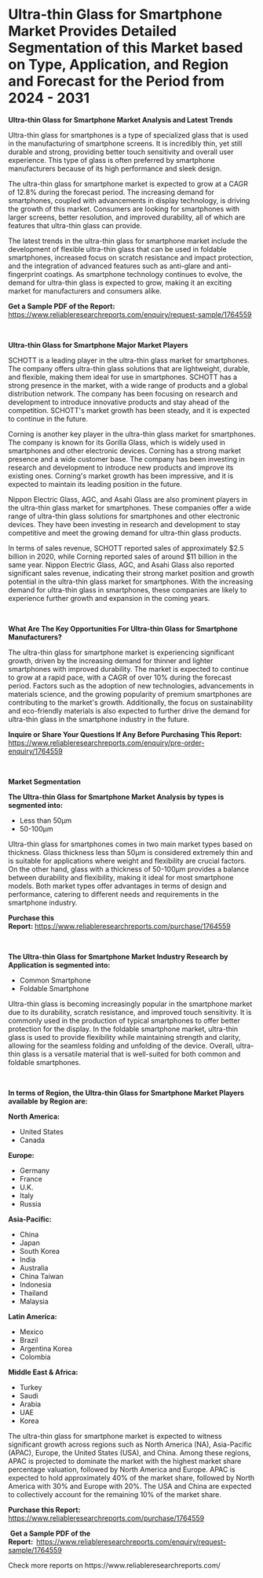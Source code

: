 <p><h1>Ultra-thin Glass for Smartphone Market Provides Detailed Segmentation of this Market based on Type, Application, and Region and Forecast for the Period from 2024 - 2031</h1></p><p><strong>Ultra-thin Glass for Smartphone Market Analysis and Latest Trends</strong></p>
<p><p>Ultra-thin glass for smartphones is a type of specialized glass that is used in the manufacturing of smartphone screens. It is incredibly thin, yet still durable and strong, providing better touch sensitivity and overall user experience. This type of glass is often preferred by smartphone manufacturers because of its high performance and sleek design.</p><p>The ultra-thin glass for smartphone market is expected to grow at a CAGR of 12.8% during the forecast period. The increasing demand for smartphones, coupled with advancements in display technology, is driving the growth of this market. Consumers are looking for smartphones with larger screens, better resolution, and improved durability, all of which are features that ultra-thin glass can provide.</p><p>The latest trends in the ultra-thin glass for smartphone market include the development of flexible ultra-thin glass that can be used in foldable smartphones, increased focus on scratch resistance and impact protection, and the integration of advanced features such as anti-glare and anti-fingerprint coatings. As smartphone technology continues to evolve, the demand for ultra-thin glass is expected to grow, making it an exciting market for manufacturers and consumers alike.</p></p>
<p><strong>Get a Sample PDF of the Report:&nbsp;</strong> <a href="https://www.reliableresearchreports.com/enquiry/request-sample/1764559">https://www.reliableresearchreports.com/enquiry/request-sample/1764559</a></p>
<p>&nbsp;</p>
<p><strong>Ultra-thin Glass for Smartphone Major Market Players</strong></p>
<p><p>SCHOTT is a leading player in the ultra-thin glass market for smartphones. The company offers ultra-thin glass solutions that are lightweight, durable, and flexible, making them ideal for use in smartphones. SCHOTT has a strong presence in the market, with a wide range of products and a global distribution network. The company has been focusing on research and development to introduce innovative products and stay ahead of the competition. SCHOTT's market growth has been steady, and it is expected to continue in the future.</p><p>Corning is another key player in the ultra-thin glass market for smartphones. The company is known for its Gorilla Glass, which is widely used in smartphones and other electronic devices. Corning has a strong market presence and a wide customer base. The company has been investing in research and development to introduce new products and improve its existing ones. Corning's market growth has been impressive, and it is expected to maintain its leading position in the future.</p><p>Nippon Electric Glass, AGC, and Asahi Glass are also prominent players in the ultra-thin glass market for smartphones. These companies offer a wide range of ultra-thin glass solutions for smartphones and other electronic devices. They have been investing in research and development to stay competitive and meet the growing demand for ultra-thin glass products.</p><p>In terms of sales revenue, SCHOTT reported sales of approximately $2.5 billion in 2020, while Corning reported sales of around $11 billion in the same year. Nippon Electric Glass, AGC, and Asahi Glass also reported significant sales revenue, indicating their strong market position and growth potential in the ultra-thin glass market for smartphones. With the increasing demand for ultra-thin glass in smartphones, these companies are likely to experience further growth and expansion in the coming years.</p></p>
<p>&nbsp;</p>
<p><strong>What Are The Key Opportunities For Ultra-thin Glass for Smartphone Manufacturers?</strong></p>
<p><p>The ultra-thin glass for smartphone market is experiencing significant growth, driven by the increasing demand for thinner and lighter smartphones with improved durability. The market is expected to continue to grow at a rapid pace, with a CAGR of over 10% during the forecast period. Factors such as the adoption of new technologies, advancements in materials science, and the growing popularity of premium smartphones are contributing to the market's growth. Additionally, the focus on sustainability and eco-friendly materials is also expected to further drive the demand for ultra-thin glass in the smartphone industry in the future.</p></p>
<p><strong>Inquire or Share Your Questions If Any Before Purchasing This Report:</strong> <a href="https://www.reliableresearchreports.com/enquiry/pre-order-enquiry/1764559">https://www.reliableresearchreports.com/enquiry/pre-order-enquiry/1764559</a></p>
<p>&nbsp;</p>
<p><strong>Market Segmentation</strong></p>
<p><strong>The Ultra-thin Glass for Smartphone Market Analysis by types is segmented into:</strong></p>
<p><ul><li>Less than 50μm</li><li>50-100μm</li></ul></p>
<p><p>Ultra-thin glass for smartphones comes in two main market types based on thickness. Glass thickness less than 50μm is considered extremely thin and is suitable for applications where weight and flexibility are crucial factors. On the other hand, glass with a thickness of 50-100μm provides a balance between durability and flexibility, making it ideal for most smartphone models. Both market types offer advantages in terms of design and performance, catering to different needs and requirements in the smartphone industry.</p></p>
<p><strong>Purchase this Report:&nbsp;</strong><a href="https://www.reliableresearchreports.com/purchase/1764559">https://www.reliableresearchreports.com/purchase/1764559</a></p>
<p>&nbsp;</p>
<p><strong>The Ultra-thin Glass for Smartphone Market Industry Research by Application is segmented into:</strong></p>
<p><ul><li>Common Smartphone</li><li>Foldable Smartphone</li></ul></p>
<p><p>Ultra-thin glass is becoming increasingly popular in the smartphone market due to its durability, scratch resistance, and improved touch sensitivity. It is commonly used in the production of typical smartphones to offer better protection for the display. In the foldable smartphone market, ultra-thin glass is used to provide flexibility while maintaining strength and clarity, allowing for the seamless folding and unfolding of the device. Overall, ultra-thin glass is a versatile material that is well-suited for both common and foldable smartphones.</p></p>
<p>&nbsp;</p>
<p><strong>In terms of Region, the Ultra-thin Glass for Smartphone Market Players available by Region are:</strong></p>
<p>
    <p> <strong> North America: </strong>
        <ul>
            <li>United States</li>
            <li>Canada</li>
        </ul>
        </p> 
    <p> <strong> Europe: </strong>
        <ul>
            <li>Germany</li>
            <li>France</li>
            <li>U.K.</li>
            <li>Italy</li>
            <li>Russia</li>
        </ul>
        </p> 
    <p> <strong> Asia-Pacific: </strong>
        <ul>
            <li>China</li>
            <li>Japan</li>
            <li>South Korea</li>
            <li>India</li>
            <li>Australia</li>
            <li>China Taiwan</li>
            <li>Indonesia</li>
            <li>Thailand</li>
            <li>Malaysia</li>
        </ul>
        </p> 
    <p> <strong> Latin America: </strong>
        <ul>
            <li>Mexico</li>
            <li>Brazil</li>
            <li>Argentina Korea</li>
            <li>Colombia</li>
        </ul>
        </p> 
    <p> <strong> Middle East & Africa: </strong>
        <ul>
            <li>Turkey</li>
            <li>Saudi</li>
            <li>Arabia</li>
            <li>UAE</li>
            <li>Korea</li>
        </ul>
    </p>
    </p>
<p><p>The ultra-thin glass for smartphone market is expected to witness significant growth across regions such as North America (NA), Asia-Pacific (APAC), Europe, the United States (USA), and China. Among these regions, APAC is projected to dominate the market with the highest market share percentage valuation, followed by North America and Europe. APAC is expected to hold approximately 40% of the market share, followed by North America with 30% and Europe with 20%. The USA and China are expected to collectively account for the remaining 10% of the market share.</p></p>
<p><strong>Purchase this Report: </strong><a href="https://www.reliableresearchreports.com/purchase/1764559">https://www.reliableresearchreports.com/purchase/1764559</a></p>
<p>&nbsp;<strong>Get a Sample PDF of the Report:&nbsp;&nbsp;</strong><a href="https://www.reliableresearchreports.com/enquiry/request-sample/1764559">https://www.reliableresearchreports.com/enquiry/request-sample/1764559</a></p>
<p><strong></strong></p>
<p>Check more reports on https://www.reliableresearchreports.com/</p>